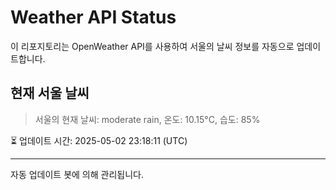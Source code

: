 
# Weather API Status

이 리포지토리는 OpenWeather API를 사용하여 서울의 날씨 정보를 자동으로 업데이트합니다.

## 현재 서울 날씨
> 서울의 현재 날씨: moderate rain, 온도: 10.15°C, 습도: 85%

⏳ 업데이트 시간: 2025-05-02 23:18:11 (UTC)

---
자동 업데이트 봇에 의해 관리됩니다.
